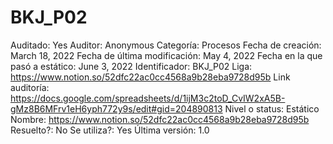 # BKJ_P02

Auditado: Yes
Auditor: Anonymous
Categoría: Procesos
Fecha de creación: March 18, 2022
Fecha de última modificación: May 4, 2022
Fecha en la que pasó a estático: June 3, 2022
Identificador: BKJ_P02
Liga: https://www.notion.so/52dfc22ac0cc4568a9b28eba9728d95b 
Link auditoría: https://docs.google.com/spreadsheets/d/1ijM3c2toD_CvIW2xA5B-gMz8B6MFrv1eH6yph772y9s/edit#gid=204890813
Nivel o status: Estático
Nombre: https://www.notion.so/52dfc22ac0cc4568a9b28eba9728d95b 
Resuelto?: No
Se utiliza?: Yes
Última versión: 1.0